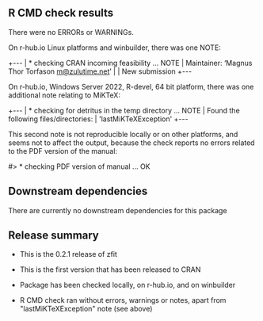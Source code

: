 
## R CMD check results

There were no ERRORs or WARNINGs.

On r-hub.io Linux platforms and winbuilder,
there was one NOTE:

+---
| * checking CRAN incoming feasibility ... NOTE
| Maintainer: ‘Magnus Thor Torfason <m@zulutime.net>’
| 
| New submission
+---

On r-hub.io, Windows Server 2022, R-devel, 64 bit platform,
there was one additional note relating to MiKTeX:

+---
| * checking for detritus in the temp directory ... NOTE
| Found the following files/directories:
|   'lastMiKTeXException'
+---
  
This second note is not reproducible locally or on 
other platforms, and seems not to affect the output, 
because the check reports no errors related to the 
PDF version of the manual:

#> * checking PDF version of manual ... OK


## Downstream dependencies

There are currently no downstream dependencies for this package


## Release summary

* This is the 0.2.1 release of zfit

* This is the first version that has been released to CRAN

* Package has been checked locally, on r-hub.io, 
  and on winbuilder

* R CMD check ran without errors, warnings or notes, apart 
  from "lastMiKTeXException" note (see above)
